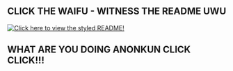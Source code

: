 ## CLICK THE WAIFU - WITNESS THE README UWU

[![Click here to view the styled README!](https://i.imgur.com/8ARYbh6.png)](https://gitwaifus.github.io/ComfyUI_EZ_Setup/)

## WHAT ARE YOU DOING ANONKUN CLICK CLICK!!!
